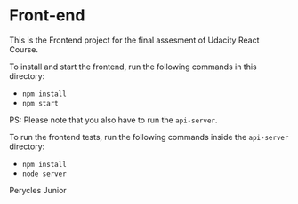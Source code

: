 # Front-end

This is the Frontend project for the final assesment of Udacity React Course. 

To install and start the frontend, run the following commands in this directory:

* `npm install`
* `npm start`

PS: Please note that you also have to run the `api-server`.

To run the frontend tests, run the following commands inside the `api-server` directory:

* `npm install`
* `node server`

Perycles Junior